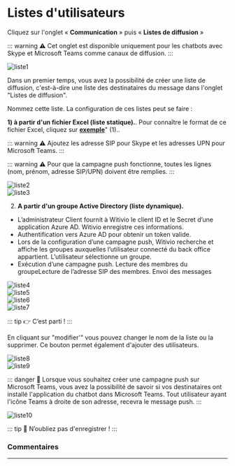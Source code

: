 # Listes d'utilisateurs

Cliquez sur l'onglet « **Communication** » puis « **Listes de diffusion** »

::: warning ⚠️
Cet onglet est disponible uniquement pour les chatbots avec Skype et Microsoft Teams comme canaux de diffusion.
:::

<div class="image_center">
  <img :src="$withBase('/assets/img/fr/communication/liste_de_diffusion1.png')" alt="liste1">
</div>

Dans un premier temps, vous avez la possibilité de créer une liste de diffusion, c'est-à-dire une liste des destinataires du message dans l'onglet "Listes de diffusion".

Nommez cette liste. La configuration de ces listes peut se faire :

**1) à partir d'un fichier Excel (liste statique).**. Pour connaître le format de ce fichier Excel, cliquez sur [**exemple**](https://witivio.blob.core.windows.net/static/list-sample.xlsx)" (1)..

::: warning ⚠️
Ajoutez les adresse SIP pour Skype et les adresses UPN pour Microsoft Teams.
:::

::: warning ⚠️
Pour que la campagne push fonctionne, toutes les lignes (nom, prénom, adresse SIP/UPN) doivent être remplies.
:::

<div class="image_center">
  <img :src="$withBase('/assets/img/fr/communication/liste_de_diffusion2.png')" alt="liste2">
</div>

<div class="image_center">
  <img :src="$withBase('/assets/img/fr/communication/liste_de_diffusion3.png')" alt="liste3">
</div>




2. **A partir d'un groupe Active Directory (liste dynamique).**
  * L’administrateur Client fournit à Witivio le client ID et le Secret d’une application Azure AD. Witivio enregistre ces informations.
  * Authentification vers Azure AD pour obtenir un token valide.
  * Lors de la configuration d’une campagne push, Witivio recherche et affiche les groupes auxquelles l’utilisateur connecté du back office appartient. L’utilisateur sélectionne un groupe.
  * Exécution d’une campagne push. Lecture des membres du groupeLecture de l’adresse SIP des membres. Envoi des messages

<div class="image_center">
  <img :src="$withBase('/assets/img/fr/communication/liste_de_diffusion4.png')" alt="liste4">
</div>

<div class="image_center">
  <img :src="$withBase('/assets/img/fr/communication/liste_de_diffusion5.png')" alt="liste5">
</div>

<div class="image_center">
  <img :src="$withBase('/assets/img/fr/communication/liste_de_diffusion5.png')" alt="liste6">
</div>

<div class="image_center">
  <img :src="$withBase('/assets/img/fr/communication/tesIB.png')" alt="liste7">
</div>


::: tip 👉
C’est parti !
:::



En cliquant sur "modifier'" vous pouvez changer le nom de la liste ou la supprimer. Ce bouton permet également d'ajouter des utilisateurs.

<div class="image_center">
  <img :src="$withBase('/assets/img/fr/communication/liste_de_diffusion6.jpg')" alt="liste8">
</div>

<div class="image_center">
  <img :src="$withBase('/assets/img/fr/communication/liste_de_diffusion7.png')" alt="liste9">
</div>




::: danger 🔴
Lorsque vous souhaitez créer une campagne push sur Microsoft Teams, vous avez la possibilité de savoir si vos destinataires ont installé l'application du chatbot dans Microsoft Teams. Tout utilisateur ayant l'icône Teams à droite de son adresse, recevra le message push. 
:::

<div class="image_center">
  <img :src="$withBase('/assets/img/fr/communication/liste_de_diffusion8.png')" alt="liste10">
</div>


::: tip 💾
N’oubliez pas d'enregistrer !
:::



### Commentaires
---

<Commentaire />
